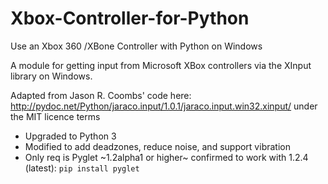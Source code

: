 Xbox-Controller-for-Python
==============================

Use an Xbox 360 /XBone Controller with Python on Windows

A module for getting input from Microsoft XBox controllers via the XInput library on Windows.

Adapted from Jason R. Coombs' code here:
http://pydoc.net/Python/jaraco.input/1.0.1/jaraco.input.win32.xinput/
under the MIT licence terms

* Upgraded to Python 3
* Modified to add deadzones, reduce noise, and support vibration
* Only req is Pyglet ~1.2alpha1 or higher~ confirmed to work with 1.2.4 (latest): ```pip install pyglet``` 
